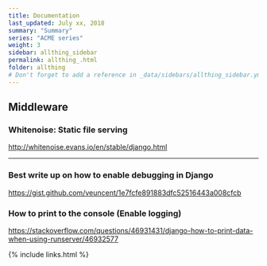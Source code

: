 ```yaml
---
title: Documentation 
last_updated: July xx, 2018
summary: "Summary"
series: "ACME series"
weight: 3
sidebar: allthing_sidebar
permalink: allthing_.html
folder: allthing
# Don't forget to add a reference in _data/sidebars/allthing_sidebar.yml and/or _data/topnav.yml 
---
```



## Middleware 

### Whitenoise: Static file serving
http://whitenoise.evans.io/en/stable/django.html

---

### Best write up on how to enable debugging in Django
https://gist.github.com/veuncent/1e7fcfe891883dfc52516443a008cfcb

### How to print to the console (Enable logging)
https://stackoverflow.com/questions/46931431/django-how-to-print-data-when-using-runserver/46932577


{% include links.html %}
